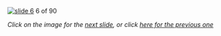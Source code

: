 [![slide 6](https://dl.dropboxusercontent.com/u/2977490/presentations/cookbook/6.jpg)](07.md)
6 of 90

_Click on the image for the [next slide](07.md), or click [here for the previous one](05.md)_